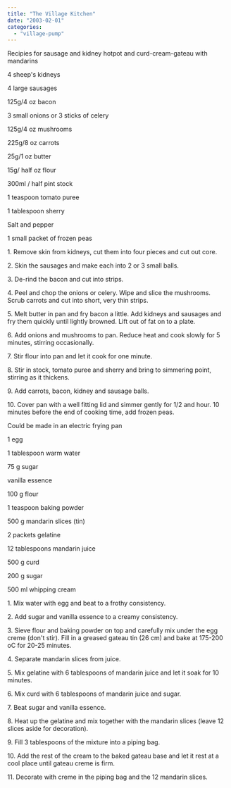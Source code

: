 ```yaml
---
title: "The Village Kitchen"
date: "2003-02-01"
categories: 
  - "village-pump"
---
```


Recipies for sausage and kidney hotpot and curd-cream-gateau with mandarins

4 sheep's kidneys

4 large sausages

125g/4 oz bacon

3 small onions or 3 sticks of celery

125g/4 oz mushrooms

225g/8 oz carrots

25g/1 oz butter

15g/ half oz flour

300ml / half pint stock

1 teaspoon tomato puree

1 tablespoon sherry

Salt and pepper

1 small packet of frozen peas

1\. Remove skin from kidneys, cut them into four pieces and cut out core.

2\. Skin the sausages and make each into 2 or 3 small balls.

3\. De-rind the bacon and cut into strips.

4\. Peel and chop the onions or celery. Wipe and slice the mushrooms. Scrub carrots and cut into short, very thin strips.

5\. Melt butter in pan and fry bacon a little. Add kidneys and sausages and fry them quickly until lightly browned. Lift out of fat on to a plate.

6\. Add onions and mushrooms to pan. Reduce heat and cook slowly for 5 minutes, stirring occasionally.

7\. Stir flour into pan and let it cook for one minute.

8\. Stir in stock, tomato puree and sherry and bring to simmering point, stirring as it thickens.

9\. Add carrots, bacon, kidney and sausage balls.

10\. Cover pan with a well fitting lid and simmer gently for 1/2 and hour. 10 minutes before the end of cooking time, add frozen peas.

Could be made in an electric frying pan

1 egg

1 tablespoon warm water

75 g sugar

vanilla essence

100 g flour

1 teaspoon baking powder

500 g mandarin slices (tin)

2 packets gelatine

12 tablespoons mandarin juice

500 g curd

200 g sugar

500 ml whipping cream

1\. Mix water with egg and beat to a frothy consistency.

2\. Add sugar and vanilla essence to a creamy consistency.

3\. Sieve flour and baking powder on top and carefully mix under the egg creme (don't stir). Fill in a greased gateau tin (26 cm) and bake at 175-200 oC for 20-25 minutes.

4\. Separate mandarin slices from juice.

5\. Mix gelatine with 6 tablespoons of mandarin juice and let it soak for 10 minutes.

6\. Mix curd with 6 tablespoons of mandarin juice and sugar.

7\. Beat sugar and vanilla essence.

8\. Heat up the gelatine and mix together with the mandarin slices (leave 12 slices aside for decoration).

9\. Fill 3 tablespoons of the mixture into a piping bag.

10\. Add the rest of the cream to the baked gateau base and let it rest at a cool place until gateau creme is firm.

11\. Decorate with creme in the piping bag and the 12 mandarin slices.
